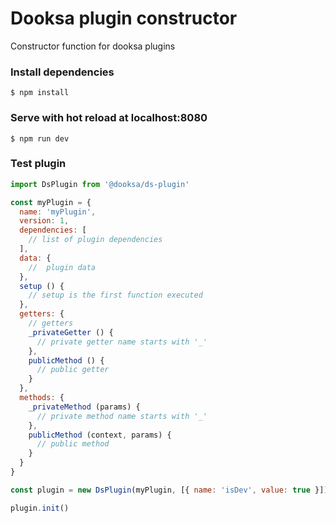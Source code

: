 
# Dooksa plugin constructor

Constructor function for dooksa plugins

### Install dependencies

```
$ npm install
```

### Serve with hot reload at localhost:8080

```
$ npm run dev
```

### Test plugin 

```js
import DsPlugin from '@dooksa/ds-plugin'

const myPlugin = {
  name: 'myPlugin',
  version: 1,
  dependencies: [
    // list of plugin dependencies
  ],
  data: {
    //  plugin data
  },
  setup () {
    // setup is the first function executed
  },
  getters: {
    // getters
    _privateGetter () {
      // private getter name starts with '_'
    },
    publicMethod () {
      // public getter
    }
  },
  methods: {
    _privateMethod (params) {
      // private method name starts with '_'
    },
    publicMethod (context, params) {
      // public method
    }
  }
} 

const plugin = new DsPlugin(myPlugin, [{ name: 'isDev', value: true }])

plugin.init()

```